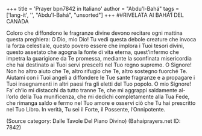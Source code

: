 +++
title = 'Prayer bpn7842 in Italiano'
author = "Abdu'l-Bahá"
tags = ['lang-it', '', "Abdu'l-Bahá", "unsorted"]
+++
##RIVELATA AI BAHÁ’Í DEL CANADA

Coloro che diffondono le fragranze divine devono recitare ogni mattina questa preghiera:
O  Dio, mio Dio! Tu vedi questa debole creature che invoca la forza celestiale, questo povero essere che implora i Tuoi tesori divini, questo assetato che agogna la fonte di vita eterna, quest’infermo che impetra la guarigione da Te promessa, mediante la sconfinata misericordia che hai destinato ai Tuoi servi prescelti nel Tuo regno supremo.
O Signore! Non ho altro aiuto che Te, altro rifugio che Te, altro sostegno fuorché Te. Aiutami con i Tuoi angeli a diffondere le Tue sante fragranze e a propagare i Tuoi insegnamenti in altri paesi fra gli eletti del Tuo popolo.
O mio Signore! Fa’ ch’io mi distacchi da tutto tranne Te, che mi aggrappi saldamente al-l’orlo della Tua munificenza, che mi dedichi completamente alla Tua Fede, che rimanga saldo e fermo nel Tuo amore e osservi ciò che Tu hai prescritto nel Tuo Libro.
In verità, Tu sei il Forte, il Possente, l’Onnipotente.

(Source category: Dalle Tavole Del Piano Divino)
(Bahaiprayers.net ID: 7842)
